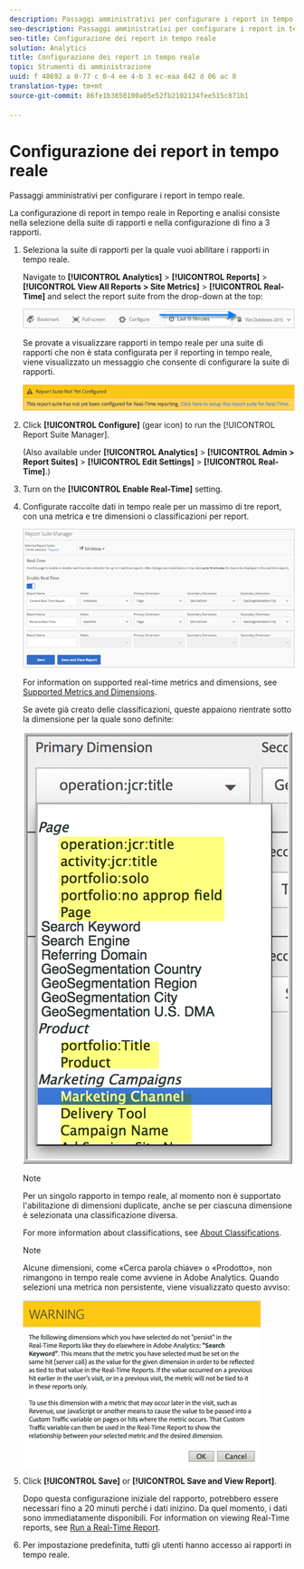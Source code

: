 ```yaml
---
description: Passaggi amministrativi per configurare i report in tempo reale.
seo-description: Passaggi amministrativi per configurare i report in tempo reale.
seo-title: Configurazione dei report in tempo reale
solution: Analytics
title: Configurazione dei report in tempo reale
topic: Strumenti di amministrazione
uuid: f 48692 a 0-77 c 0-4 ee 4-b 3 ec-eaa 842 d 06 ac 8
translation-type: tm+mt
source-git-commit: 86fe1b3650100a05e52fb2102134fee515c871b1

---
```



# Configurazione dei report in tempo reale

Passaggi amministrativi per configurare i report in tempo reale.

La configurazione di report in tempo reale in Reporting e analisi consiste nella selezione della suite di rapporti e nella configurazione di fino a 3 rapporti.

1. Seleziona la suite di rapporti per la quale vuoi abilitare i rapporti in tempo reale.

   Navigate to **[!UICONTROL Analytics]** &gt; **[!UICONTROL Reports]** &gt; **[!UICONTROL View All Reports > Site Metrics]** &gt; **[!UICONTROL Real-Time]** and select the report suite from the drop-down at the top:

   ![](assets/report_suite_selector.png)

   Se provate a visualizzare rapporti in tempo reale per una suite di rapporti che non è stata configurata per il reporting in tempo reale, viene visualizzato un messaggio che consente di configurare la suite di rapporti.

   ![](assets/rep_suite_not_set_up.png)

1. Click **[!UICONTROL Configure]** (gear icon) to run the [!UICONTROL Report Suite Manager].

   (Also available under **[!UICONTROL Analytics]** &gt; **[!UICONTROL Admin > Report Suites]** &gt; **[!UICONTROL Edit Settings]** &gt; **[!UICONTROL Real-Time]**.)

1. Turn on the **[!UICONTROL Enable Real-Time]** setting.
1. Configurate raccolte dati in tempo reale per un massimo di tre report, con una metrica e tre dimensioni o classificazioni per report.

   ![](assets/real_time_admin.png)

   For information on supported real-time metrics and dimensions, see [Supported Metrics and Dimensions](../../../admin/admin/realtime/realtime-metrics.md#concept_B86D8DF89AD448839332AD84B1DF2AE7).

   Se avete già creato delle classificazioni, queste appaiono rientrate sotto la dimensione per la quale sono definite:

   ![](assets/classifications.png)

   >[!NOTE]
   >
   >Per un singolo rapporto in tempo reale, al momento non è supportato l'abilitazione di dimensioni duplicate, anche se per ciascuna dimensione è selezionata una classificazione diversa.

   For more information about classifications, see [About Classifications](/help/components/c-classifications2/c-classifications.md).

   >[!NOTE]
   >
   >Alcune dimensioni, come «Cerca parola chiave» o «Prodotto», non rimangono in tempo reale come avviene in Adobe Analytics. Quando selezioni una metrica non persistente, viene visualizzato questo avviso:

   ![](assets/warning_dimensions.png)

1. Click **[!UICONTROL Save]** or **[!UICONTROL Save and View Report]**.

   Dopo questa configurazione iniziale del rapporto, potrebbero essere necessari fino a 20 minuti perché i dati inizino. Da quel momento, i dati sono immediatamente disponibili. For information on viewing Real-Time reports, see [Run a Real-Time Report](https://marketing.adobe.com/resources/help/en_US/sc/user/reports_realtime.html).

1. Per impostazione predefinita, tutti gli utenti hanno accesso ai rapporti in tempo reale.
